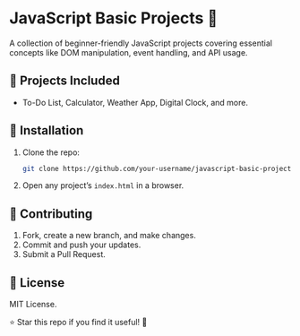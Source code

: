 # JavaScript Basic Projects 🚀  

A collection of beginner-friendly JavaScript projects covering essential concepts like DOM manipulation, event handling, and API usage.  

## 📂 Projects Included  
- To-Do List, Calculator, Weather App, Digital Clock, and more.  

## 🔧 Installation  
1. Clone the repo:  
   ```sh
   git clone https://github.com/your-username/javascript-basic-projects.git
   ```  
2. Open any project’s `index.html` in a browser.  

## 🎯 Contributing  
1. Fork, create a new branch, and make changes.  
2. Commit and push your updates.  
3. Submit a Pull Request.  

## 📜 License  
MIT License.  

⭐ Star this repo if you find it useful! 🚀
